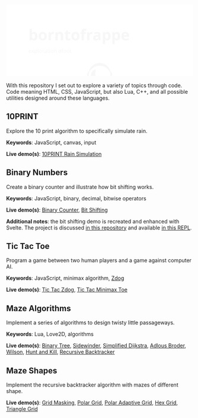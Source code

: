 ![github.com/borntofrappe/code](https://github.com/borntofrappe/code/blob/master/banner.svg)

With this repository I set out to explore a variety of topics through code. Code meaning HTML, CSS, JavaScript, but also Lua, C++, and all possible utilities designed around these languages.

## 10PRINT

Explore the 10 print algorithm to specifically simulate rain.

**Keywords**: JavaScript, canvas, input

**Live demo(s)**: [10PRINT Rain Simulation](https://codepen.io/borntofrappe/pen/OJXNgeg)

## Binary Numbers

Create a binary counter and illustrate how bit shifting works.

**Keywords**: JavaScript, binary, decimal, bitwise operators

**Live demo(s)**: [Binary Counter](https://codepen.io/borntofrappe/pen/jOrvzKx), [Bit Shifting](https://codepen.io/borntofrappe/pen/GRqXxBW)

**Additional notes**: the bit shifting demo is recreated and enhanced with Svelte. The project is discussed [in this repository](https://github.com/borntofrappe/svelte-tutorial/tree/master/Bit%20Shifting) and available [in this REPL](https://svelte.dev/repl/a3bd24b328ce4f318b7b045381faf6a4).

## Tic Tac Toe

Program a game between two human players and a game against computer AI.

**Keywords**: JavaScript, minimax algorithm, [Zdog](https://zzz.dog/)

**Live demo(s)**: [Tic Tac Zdog](https://codepen.io/borntofrappe/pen/wvWEmOy), [Tic Tac Minimax Toe](https://codepen.io/borntofrappe/pen/RwRYMOp)

## Maze Algorithms

Implement a series of algorithms to design twisty little passageways.

**Keywords**: Lua, Love2D, algorithms

**Live demo(s)**: [Binary Tree](https://repl.it/@borntofrappe/maze-binary-tree), [Sidewinder](https://repl.it/@borntofrappe/maze-sidewinder), [Simplified Dijkstra](https://repl.it/@borntofrappe/maze-simplified-dijkstra), [Adlous Broder](https://repl.it/@borntofrappe/maze-aldous-broder), [Wilson](https://repl.it/@borntofrappe/maze-wilson), [Hunt and Kill](https://repl.it/@borntofrappe/maze-hunt-and-kill), [Recursive Backtracker](https://repl.it/@borntofrappe/maze-recursive-backtracker)

## Maze Shapes

Implement the recursive backtracker algorithm with mazes of different shape.

**Live demo(s)**: [Grid Masking](https://repl.it/@borntofrappe/maze-grid-masking), [Polar Grid](https://repl.it/@borntofrappe/maze-polar-grid), [Polar Adaptive Grid](https://repl.it/@borntofrappe/maze-polar-adaptive-grid), [Hex Grid](https://repl.it/@borntofrappe/maze-hex-grid), [Triangle Grid](https://repl.it/@borntofrappe/maze-triangle-grid)
